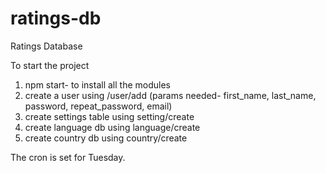 # ratings-db
Ratings Database

To start the project
1. npm start- to install all the modules
2. create a user using /user/add (params needed- first_name, last_name, password, repeat_password, email)
3. create settings table using setting/create
4. create language db using language/create
5. create country db using country/create

The cron is set for Tuesday.
